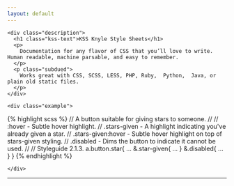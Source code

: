 ```yaml
---
layout: default
---
```


<div class="intro">

  <div class="inner">

    <div class="description">
      <h1 class="kss-text">KSS Knyle Style Sheets</h1>
      <p>
        Documentation for any flavor of CSS that you’ll love to write. Human readable, machine parsable, and easy to remember.
      </p>
      <p class="subdued">
        Works great with CSS, SCSS, LESS, PHP, Ruby,  Python,  Java, or plain old static files.
      </p>
    </div>

    <div class="example">

{% highlight scss %}
// A button suitable for giving stars to someone.
//
// :hover             - Subtle hover highlight.
// .stars-given       - A highlight indicating you've already given a star.
// .stars-given:hover - Subtle hover highlight on top of stars-given styling.
// .disabled          - Dims the button to indicate it cannot be used.
//
// Styleguide 2.1.3.
a.button.star{
  ...
  &.star-given{
    ...
  }
  &.disabled{
    ...
  }
}
{% endhighlight %}

    </div>

  </div>

  <hr />
  <span class="hr-seal"></span>
</div>